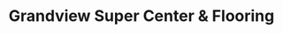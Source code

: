 ---
title: "Grandview Super Center & Flooring"
url: /grayson/grandview-super-center-und-flooring/
shop: Allgemein
---